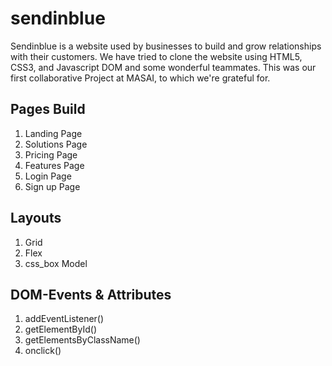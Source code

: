 # sendinblue
Sendinblue is a website used by businesses to build and grow relationships with their customers. We have tried to clone the website using HTML5, CSS3, and Javascript DOM and some wonderful teammates. This was our first collaborative Project at MASAI, to which we're grateful for.

## Pages Build
1. Landing Page
2. Solutions Page
3. Pricing Page
4. Features Page
5. Login Page
6. Sign up Page

## Layouts
1. Grid
2. Flex
3. css_box Model

## DOM-Events & Attributes
1. addEventListener()
2. getElementById()
3. getElementsByClassName()
4. onclick()
 
 

